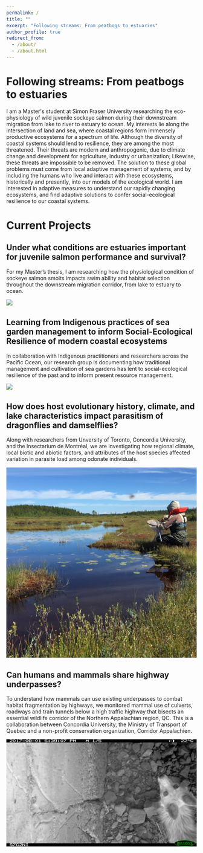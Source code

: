 ```yaml
---
permalink: /
title: ""
excerpt: "Following streams: From peatbogs to estuaries"
author_profile: true
redirect_from: 
  - /about/
  - /about.html
---
```

  
Following streams: From peatbogs to estuaries
=====
I am a Master's student at Simon Fraser University researching the eco-physiology of wild juvenile sockeye salmon during their downstream migration from lake to river to estuary to ocean. My interests lie along the intersection of land and sea, where coastal regions form immensely productive ecosystems for a spectrum of life. Although the diversity of coastal systems should lend to resilience, they are among the most threatened. Their threats are modern and anthropogenic, due to climate change and development for agriculture, industry or urbanization; Likewise, these threats are impossible to be removed. The solution to these global problems must come from local adaptive management of systems, and by including the humans who live and interact with these ecosystems, historically and presently, into our models of the ecological world. I am interested in adaptive measures to understand our rapidly changing ecosystems, and find adaptive solutions to confer social-ecological resilience to our coastal systems. 
  
Current Projects
=====
  
Under what conditions are estuaries important for juvenile salmon performance and survival?
-----
For my Master’s thesis, I am researching how the physiological condition of sockeye salmon smolts impacts swim ability and habitat selection throughout the downstream migration corridor, from lake to estuary to ocean.

![](/images/profile.jpg)

Learning from Indigenous practices of sea garden management to inform Social-Ecological Resilience of modern coastal ecosystems
-----
In collaboration with Indigenous practitioners and researchers across the Pacific Ocean, our research group is documenting how traditional management and cultivation of sea gardens has lent to social-ecological resilience of the past and to inform present resource management.

![](/images/clamgarden6.jpg)

How does host evolutionary history, climate, and lake characteristics impact parasitism of dragonflies and damselflies?
-----
Along with researchers from Unversity of Toronto, Concordia University, and the Insectarium de Montréal, we are investigating how regional climate, local biotic and abiotic factors, and attributes of the host species affected variation in parasite load among odonate individuals.

![](/images/odemite3.jpeg)
  
Can humans and mammals share highway underpasses?
-----
To understand how mammals can use existing underpasses to combat habitat fragmentation by highways, we monitored mammal use of culverts, roadways and train tunnels below a high traffic highway that bisects an essential wildlife corridor of the Northern Appalachian region, QC. This is a collaboration between Concordia University, the Ministry of Transport of Quebec and a non-profit conservation organization, Corridor Appalachien.

![](/images/mammalcorridor4.JPG)
